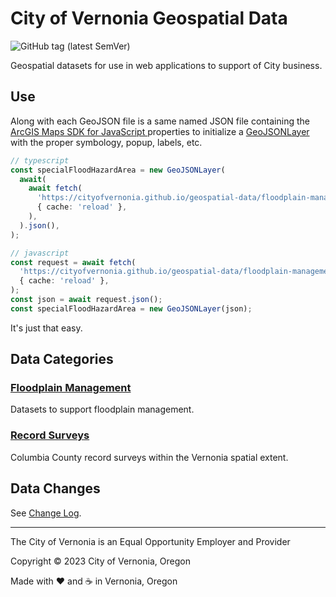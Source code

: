 # City of Vernonia Geospatial Data

![GitHub tag (latest SemVer)](https://img.shields.io/github/v/tag/CityOfVernonia/geospatial-data?color=success&style=flat-square)

Geospatial datasets for use in web applications to support of City business.

## Use

Along with each GeoJSON file is a same named JSON file containing the [ArcGIS Maps SDK for JavaScript
](https://developers.arcgis.com/javascript/latest/) properties to initialize a [GeoJSONLayer](https://developers.arcgis.com/javascript/latest/api-reference/esri-layers-GeoJSONLayer.html) with the proper symbology, popup, labels, etc.

```typescript
// typescript
const specialFloodHazardArea = new GeoJSONLayer(
  await(
    await fetch(
      'https://cityofvernonia.github.io/geospatial-data/floodplain-management/special-flood-hazard-area.json',
      { cache: 'reload' },
    ),
  ).json(),
);

// javascript
const request = await fetch(
  'https://cityofvernonia.github.io/geospatial-data/floodplain-management/special-flood-hazard-area.json',
  { cache: 'reload' },
);
const json = await request.json();
const specialFloodHazardArea = new GeoJSONLayer(json);
```

It's just that easy.

## Data Categories

### [Floodplain Management](floodplain-management)

Datasets to support floodplain management.

### [Record Surveys](record-surveys)

Columbia County record surveys within the Vernonia spatial extent.

## Data Changes

See [Change Log](CHANGELOG).

---

The City of Vernonia is an Equal Opportunity Employer and Provider

Copyright © 2023 City of Vernonia, Oregon

Made with :heart: and :coffee: in Vernonia, Oregon
